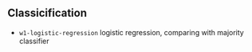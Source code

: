 ## Classicification

* `w1-logistic-regression` logistic regression, comparing with majority classifier
